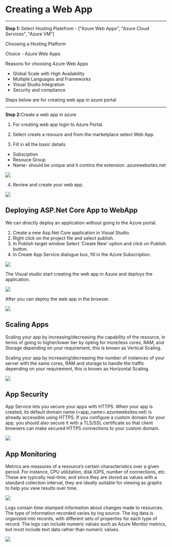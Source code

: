 # Creating a Web App
<hr>

<b>Step 1:</b> Select Hosting Platefrom - ["Azure Web Apps", "Azure Cloud Services", "Azure VM"]

Choosing a Hosting Platform

Choice - Azure Web Apps

Reasons for choosing Azure Web Apps
<ul>
  <li>Global Scale with High Availability</li>
  <li>Multiple Languages and Frameworks</li>
  <li>Visual Studio Integration</li>
  <li>Security and compliance</li>
 </ul>
 
 Steps below are for creating web app in azure portal
 
 <hr>
 
<b>Step 2:</b>Create a web app in azure

1. For creating web app login to Azure Portal.

2. Select create a resouce and from the marketplace select Web App.

3. Fill in all the basic details
<ul>
  <li>Subsciption</li>
  <li>Resouce Group</li>
  <li>Name- should be unique and it contins the extension .azurewebsites.net</li>
</ul>
<img src="images/basic.png">


4. Review and create your web app.


<img src="images/webapp.png">


<h2>Deploying ASP.Net Core App to WebApp</h2>

We can directly deploy an application without going to the Azure portal.
1. Create a new Asp.Net Core application in Visual Studio.
2. Right click on the project file and select publish.
3. In Publish target window Select ‘Create New’ option and click on Publish button.
4. In Create App Service dialogue box, fill in the Azure Subscription.
<img src="images/vs1.png">

The Visual studio start creating the web app in Azure and deploys the application.

<img src="images/vs2.png">

After you can deploy the web app in the browser.

<img src="images/deployment.png">

<h2>Scaling Apps</h2>

Scaling your app by increasing/decreasing the capability of the resource, in terms of going to higher/lower tier by opting for more/less cores, RAM, and Storage depending on your requirement, this is known as Vertical Scaling.

Scaling your app by increasing/decreasing the number of instances of your server with the same cores, RAM and storage to handle the traffic depending on your requirement, this is known as Horizontal Scaling.

<img src="images/scaling.png">

<h2>App Security</h2>

App Service lets you secure your apps with HTTPS. When your app is created, its default domain name (<app_name>.azurewebsites.net) is already accessible using HTTPS. If you configure a custom domain for your app, you should also secure it with a TLS/SSL certificate so that client browsers can make secured HTTPS connections to your custom domain.

<img src="images/security.png">

<h2>App Monitoring</h2>

Metrics are measures of a resource’s certain characteristics over a given period. For instance, CPU utilization, disk IOPS, number of connections, etc. 
These are typically real-time, and since they are stored as values with a standard collection interval, they are ideally suitable for viewing as graphs to 
help you view results over time.

<img src="images/monitor.png">


Logs contain time-stamped information about changes made to resources. The type of information recorded varies by log source. The log data is organized into records, with different sets of properties for each type of record. The logs can include numeric values such as Azure Monitor metrics, but most include text data rather than numeric values.

<img src="images/logs.png">
